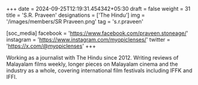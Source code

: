 +++
date = 2024-09-25T12:19:31.454342+05:30
draft = false
weight = 31
title = 'S.R. Praveen'
designations = ['The Hindu']
img = '/images/members/SR Praveen.png'
tag = 's.r.praveen'

[soc_media]
facebook = 'https://www.facebook.com/praveen.stoneage/'
instagram = 'https://www.instagram.com/myopiclenses/'
twitter = 'https://x.com/@myopiclenses'
+++

Working as a journalist with The Hindu since 2012. Writing reviews of Malayalam films weekly, longer pieces on Malayalam cinema and the industry as a whole, covering international film festivals including IFFK and IFFI.
